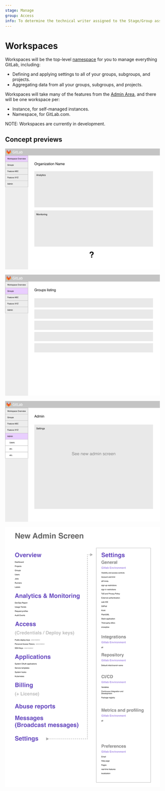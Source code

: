 ```yaml
---
stage: Manage
group: Access
info: To determine the technical writer assigned to the Stage/Group associated with this page, see https://about.gitlab.com/handbook/engineering/ux/technical-writing/#assignments
---
```


# Workspaces

Workspaces will be the top-level [namespace](../group/index.md#namespaces) for you to manage
everything GitLab, including:

- Defining and applying settings to all of your groups, subgroups, and projects.
- Aggregating data from all your groups, subgroups, and projects.

Workspaces will take many of the features from the
[Admin Area](../admin_area/index.md), and there will be one workspace per:

- Instance, for self-managed instances.
- Namespace, for GitLab.com.

NOTE:
Workspaces are currently in development.

## Concept previews

![Workspace Overview](img/1.1-Instance_overview.png)

![Groups Overview](img/1.2-Groups_overview.png)

![Admin Overview](img/1.3-Admin.png)

![Admin Overview](Admin_Settings.png)
